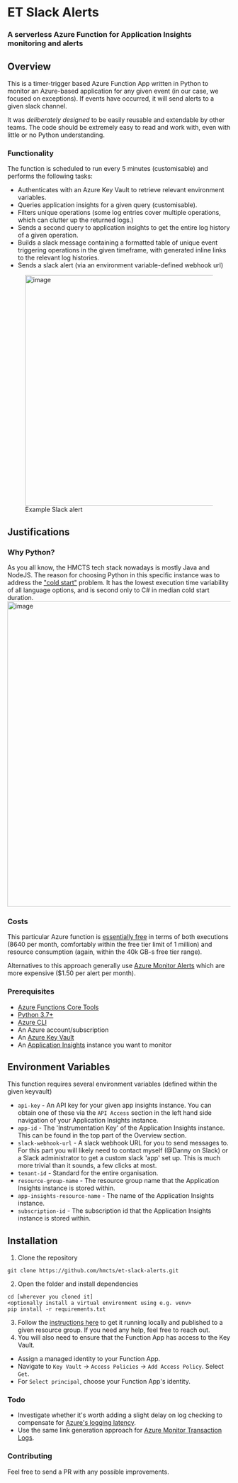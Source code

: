 # ET Slack Alerts

### A serverless Azure Function for Application Insights monitoring and alerts

## Overview

This is a timer-trigger based Azure Function App written in Python to monitor an Azure-based application for any given event (in our case, we focused on exceptions). If events have occurred, it will send alerts to a given slack channel. 

It was *deliberately designed* to be easily reusable and extendable by other teams. The code should be extremely easy to read and work with, even with little or no Python understanding.

### Functionality
The function is scheduled to run every 5 minutes (customisable) and performs the following tasks:
- Authenticates with an Azure Key Vault to retrieve relevant environment variables.
- Queries application insights for a given query (customisable).
- Filters unique operations (some log entries cover multiple operations, which can clutter up the returned logs.)
- Sends a second query to application insights to get the entire log history of a given operation.
- Builds a slack message containing a formatted table of unique event triggering operations in the given timeframe, with generated inline links to the relevant log histories.
- Sends a slack alert (via an environment variable-defined webhook url)

<figure>
  <img width="520" alt="image" src="https://github.com/hmcts/et-slack-alerts/assets/18507008/7f0790ae-b49a-42e5-b704-2c0411e149ad">
  <br/><figcaption>Example Slack alert</figcaption>
</figure>


## Justifications
### Why Python?
As you all know, the HMCTS tech stack nowadays is mostly Java and NodeJS. The reason for choosing Python in this specific instance was to address the ["cold start"](https://mikhail.io/serverless/coldstarts/azure/) problem. It has the lowest execution time variability of all language options, and is second only to C# in median cold start duration.
<img width="689" alt="image" src="https://github.com/hmcts/et-slack-alerts/assets/18507008/ede8fc2a-3e2f-49ac-adb8-e1bcfbc096d8">


### Costs
This particular Azure function is [essentially free](https://azure.microsoft.com/en-gb/pricing/details/functions/#pricing) in terms of both executions (8640 per month, comfortably within the free tier limit of 1 million) and resource consumption (again, within the 40k GB-s free tier range).

Alternatives to this approach generally use [Azure Monitor Alerts](https://azure.microsoft.com/en-gb/pricing/details/monitor/#pricing) which are more expensive ($1.50 per alert per month).

### Prerequisites
- [Azure Functions Core Tools](https://learn.microsoft.com/en-us/azure/azure-functions/functions-run-local?tabs=macos%2Cisolated-process%2Cnode-v4%2Cpython-v2%2Chttp-trigger%2Ccontainer-apps&pivots=programming-language-csharp#install-the-azure-functions-core-tools)
- [Python 3.7+](https://www.python.org/downloads/)
- [Azure CLI](https://learn.microsoft.com/en-us/cli/azure/install-azure-cli)
- An Azure account/subscription
- An [Azure Key Vault](https://azure.microsoft.com/en-gb/products/key-vault)
- An [Application Insights](https://learn.microsoft.com/en-us/azure/azure-monitor/app/app-insights-overview?tabs=net) instance you want to monitor

## Environment Variables
This function requires several environment variables (defined within the given keyvault)
- `api-key` - An API key for your given app insights instance. You can obtain one of these via the `API Access` section in the left hand side navigation of your Application Insights instance.
- `app-id` - The 'Instrumentation Key' of the Application Insights instance. This can be found in the top part of the Overview section.
- `slack-webhook-url` - A slack webhook URL for you to send messages to. For this part you will likely need to contact myself (@Danny on Slack) or a Slack administrator to get a custom slack 'app' set up. This is much more trivial than it sounds, a few clicks at most.
- `tenant-id` - Standard for the entire organisation.
- `resource-group-name` - The resource group name that the Application Insights instance is stored within.
- `app-insights-resource-name` - The name of the Application Insights instance.
- `subscription-id` - The subscription id that the Application Insights instance is stored within.

## Installation
1. Clone the repository
```
git clone https://github.com/hmcts/et-slack-alerts.git
```
2. Open the folder and install dependencies
```
cd [wherever you cloned it]
<optionally install a virtual environment using e.g. venv>
pip install -r requirements.txt
```
3. Follow the [instructions here](https://learn.microsoft.com/en-us/azure/azure-functions/functions-get-started?pivots=programming-language-python) to get it running locally and published to a given resource group. If you need any help, feel free to reach out.
4. You will also need to ensure that the Function App has access to the Key Vault.
- Assign a managed identity to your Function App.
- Navigate to `Key Vault` -> `Access Policies` -> `Add Access Policy`. Select `Get`.
- For `Select principal`, choose your Function App's identity.

### Todo
- Investigate whether it's worth adding a slight delay on log checking to compensate for [Azure's logging latency](https://learn.microsoft.com/en-us/azure/azure-monitor/logs/data-ingestion-time).
- Use the same link generation approach for [Azure Monitor Transaction Logs](https://learn.microsoft.com/en-us/azure/azure-monitor/app/transaction-diagnostics).

### Contributing

Feel free to send a PR with any possible improvements.
